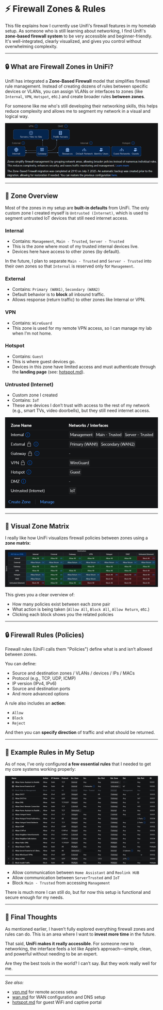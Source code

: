 # ⚡️ Firewall Zones & Rules

This file explains how I currently use Unifi's firewall features in my homelab setup. As someone who is still learning about networking, I find Unifi's **zone-based firewall system** to be very accessible and beginner-friendly. It's well-integrated, clearly visualized, and gives you control without overwhelming complexity.

---

## 🔒 What are Firewall Zones in UniFi?

Unifi has integrated a **Zone-Based Firewall** model that simplifies firewall rule management. Instead of creating dozens of rules between specific devices or VLANs, you can assign VLANs or interfaces to zones (like `Internal`, `VPN`, `Hotspot`, etc.) and create broader rules **between zones**.

For someone like me who's still developing their networking skills, this helps reduce complexity and allows me to segment my network in a visual and logical way.

![Zone Explanation](./images/firewall/firewall-zones-explanation.png)

---

## 🔹 Zone Overview

Most of the zones in my setup are **built-in defaults** from UniFi. The only custom zone I created myself is `Untrusted (Internet)`, which is used to segment untrusted IoT devices that still need internet access.

### Internal
- Contains: `Management`, `Main - Trusted`, `Server - Trusted`
- This is the zone where most of my trusted internal devices live.
- Devices here have access to other zones (by default).

In the future, I plan to separate `Main - Trusted` and `Server - Trusted` into their own zones so that `Internal` is reserved only for `Management`.

### External
- Contains: `Primary (WAN1)`, `Secondary (WAN2)`
- Default behavior is to **block** all inbound traffic.
- Allows response (return traffic) to other zones like Internal or VPN.

### VPN
- Contains: `WireGuard`
- This zone is used for my remote VPN access, so I can manage my lab when I'm not home.

### Hotspot
- Contains: `Guest`
- This is where guest devices go.
- Devices in this zone have limited access and must authenticate through the **landing page** (see: [hotspot.md](./hotspot.md)).

### Untrusted (Internet)
- Custom zone I created
- Contains: `IoT`
- These are devices I don’t trust with access to the rest of my network (e.g., smart TVs, video doorbells), but they still need internet access.

![Zone Table](./images/firewall/firewall-zones.png)

---

## 🔹 Visual Zone Matrix

I really like how UniFi visualizes firewall policies between zones using a **zone matrix**:

![Zone Matrix](./images/firewall/firewall-zone-matrix.png)

This gives you a clear overview of:
- How many policies exist between each zone pair
- What action is being taken (`Allow All`, `Block All`, `Allow Return`, etc.)
- Clicking each block shows you the related policies

---

## 🔒 Firewall Rules (Policies)

Firewall rules (UniFi calls them "Policies") define what is and isn’t allowed between zones.

You can define:
- Source and destination zones / VLANs / devices / IPs / MACs
- Protocol (e.g., TCP, UDP, ICMP)
- IP version (IPv4, IPv6)
- Source and destination ports
- And more advanced options

A rule also includes an **action**:
- `Allow`
- `Block`
- `Reject`

And then you can **specify direction** of traffic and what should be returned.

---

## 🔹 Example Rules in My Setup

As of now, I’ve only configured **a few essential rules** that I needed to get my core systems working properly:

![Firewall Rules](./images/firewall/firewall-policys.png)

- Allow communication between `Home Assistant` and `Reolink HUB`
- Allow communication between `ServerTrusted` and `IoT`
- Block `Main - Trusted` from accessing `Management`

There is much more I can still do, but for now this setup is functional and secure enough for my needs.

---

## 🔹 Final Thoughts

As mentioned earlier, I haven’t fully explored everything firewall zones and rules can do. This is an area where I want to **invest more time** in the future.

That said, **UniFi makes it really accessible**. For someone new to networking, the interface feels a lot like Apple’s approach—simple, clean, and powerful without needing to be an expert.

Are they the best tools in the world? I can’t say. But they work really well for me.

---

_See also:_
- [vpn.md](./vpn.md) for remote access setup
- [wan.md](./wan.md) for WAN configuration and DNS setup
- [hotspot.md](./hotspot.md) for guest WiFi and captive portal
